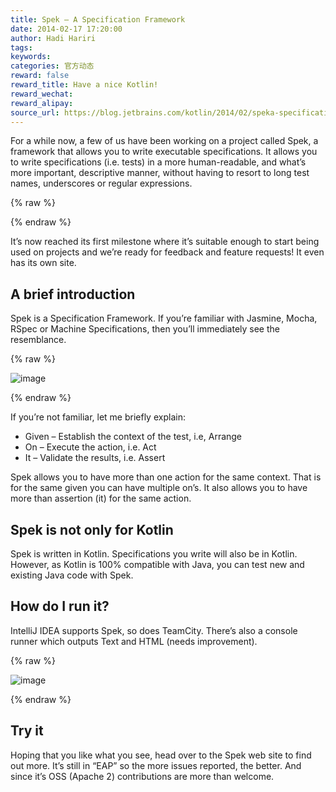 ```yaml
---
title: Spek – A Specification Framework
date: 2014-02-17 17:20:00
author: Hadi Hariri
tags:
keywords:
categories: 官方动态
reward: false
reward_title: Have a nice Kotlin!
reward_wechat:
reward_alipay:
source_url: https://blog.jetbrains.com/kotlin/2014/02/speka-specification-framework/
---
```


For a while now, a few of us have been working on a project called Spek, a framework that allows you to write executable specifications. It allows you to write specifications (i.e. tests) in a more human-readable, and what’s more important, descriptive manner, without having to resort to long test names, underscores or regular expressions.

{% raw %}
<p><span id="more-1421"></span></p>
{% endraw %}

It’s now reached its first milestone where it’s suitable enough to start being used on projects and we’re ready for feedback and feature requests! It even has its own site.
## A brief introduction

Spek is a Specification Framework. If you’re familiar with Jasmine, Mocha, RSpec or Machine Specifications, then you’ll immediately see the resemblance.

{% raw %}
<p><img alt="image" border="0" data-recalc-dims="1" src="https://i2.wp.com/blog.jetbrains.com/kotlin/files/2014/02/image2.png?resize=554%2C359&amp;ssl=1" style="padding-top: 0px;padding-left: 0px;padding-right: 0px;border: 0px" title="image"/></p>
{% endraw %}

If you’re not familiar, let me briefly explain:

* Given – Establish the context of the test, i.e, Arrange
* On – Execute the action, i.e. Act
* It – Validate the results, i.e. Assert

Spek allows you to have more than one action for the same context. That is for the same given you can have multiple on’s. It also allows you to have more than assertion (it) for the same action.
## Spek is not only for Kotlin

Spek is written in Kotlin. Specifications you write will also be in Kotlin. However, as Kotlin is 100% compatible with Java, you can test new and existing Java code with Spek.
## How do I run it?

IntelliJ IDEA supports Spek, so does TeamCity. There’s also a console runner which outputs Text and HTML (needs improvement).

{% raw %}
<p><img alt="image" border="0" data-recalc-dims="1" src="https://i0.wp.com/blog.jetbrains.com/kotlin/files/2014/02/image3.png?resize=553%2C227&amp;ssl=1" style="padding-top: 0px;padding-left: 0px;padding-right: 0px;border: 0px" title="image"/></p>
{% endraw %}

## Try it

Hoping that you like what you see, head over to the Spek web site to find out more. It’s still in “EAP” so the more issues reported, the better. And since it’s OSS (Apache 2) contributions are more than welcome.
